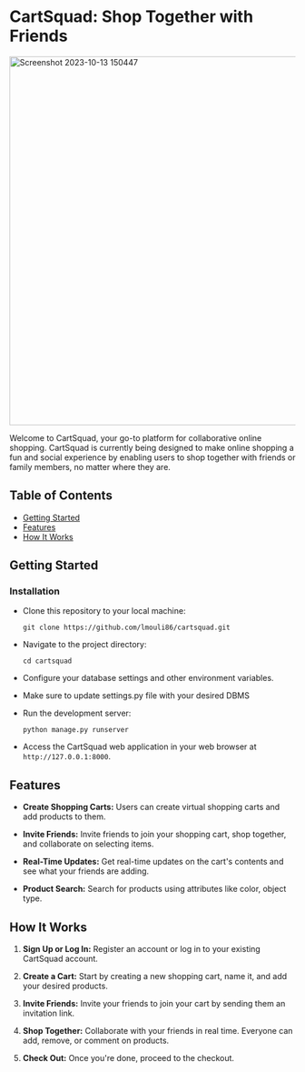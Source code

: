 

# CartSquad: Shop Together with Friends

<img width="649" alt="Screenshot 2023-10-13 150447" src="https://github.com/mouli86/cartsquad/assets/126706206/fb378225-0edf-44ec-915f-d1a8d2e3d899">

Welcome to CartSquad, your go-to platform for collaborative online shopping. CartSquad is currently being designed to make online shopping a fun and social experience by enabling users to shop together with friends or family members, no matter where they are.

## Table of Contents

- [Getting Started](#getting-started)
- [Features](#features)
- [How It Works](#how-it-works)

## Getting Started

### Installation

- Clone this repository to your local machine:
  ```shell
  git clone https://github.com/lmouli86/cartsquad.git
  ```

- Navigate to the project directory:
  ```shell
  cd cartsquad
  ```


- Configure your database settings and other environment variables.
- Make sure to update settings.py file with your desired DBMS

- Run the development server:
  ```shell
  python manage.py runserver
  ```

- Access the CartSquad web application in your web browser at `http://127.0.0.1:8000`.

## Features

- **Create Shopping Carts:** Users can create virtual shopping carts and add products to them.

- **Invite Friends:** Invite friends to join your shopping cart, shop together, and collaborate on selecting items.

- **Real-Time Updates:** Get real-time updates on the cart's contents and see what your friends are adding.

- **Product Search:** Search for products using attributes like color, object type.

## How It Works

1. **Sign Up or Log In:** Register an account or log in to your existing CartSquad account.

2. **Create a Cart:** Start by creating a new shopping cart, name it, and add your desired products.

3. **Invite Friends:** Invite your friends to join your cart by sending them an invitation link.

4. **Shop Together:** Collaborate with your friends in real time. Everyone can add, remove, or comment on products.

5. **Check Out:** Once you're done, proceed to the checkout.

